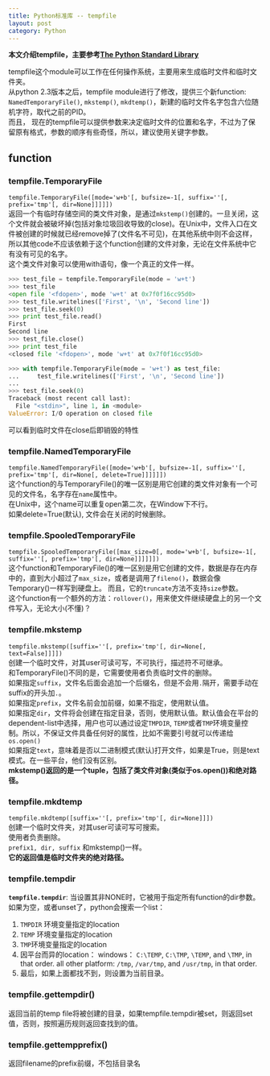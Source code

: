 ```yaml
---
title: Python标准库 -- tempfile
layout: post
category: Python
---
```


**本文介绍tempfile，主要参考[The Python Standard Library](https://docs.python.org/2/library/tempfile.html)**

tempfile这个module可以工作在任何操作系统，主要用来生成临时文件和临时文件夹。  
从python 2.3版本之后，tempfile module进行了修改，提供三个新function: `NamedTemporaryFile()`, `mkstemp()`, `mkdtemp()`，新建的临时文件名字包含六位随机字符，取代之前的PID。  
而且， 现在的tempfile可以提供参数来决定临时文件的位置和名字，不过为了保留原有格式，参数的顺序有些奇怪，所以，建议使用关键字参数。

## function

### tempfile.TemporaryFile
`tempfile.TemporaryFile([mode='w+b'[, bufsize=-1[, suffix=''[, prefix='tmp'[, dir=None]]]]])`  
返回一个有临时存储空间的类文件对象，是通过`mkstemp()`创建的。一旦关闭，这个文件就会被破坏掉(包括对象垃圾回收导致的close)。在Unix中，文件入口在文件被创建的时候就已经remove掉了(文件名不可见)，在其他系统中则不会这样，所以其他code不应该依赖于这个function创建的文件对象，无论在文件系统中它有没有可见的名字。  
这个类文件对象可以使用with语句，像一个真正的文件一样。
```python
>>> test_file = tempfile.TemporaryFile(mode = 'w+t')
>>> test_file
<open file '<fdopen>', mode 'w+t' at 0x7f0f16cc95d0>
>>> test_file.writelines(['First', '\n', 'Second line'])
>>> test_file.seek(0)
>>> print test_file.read()
First
Second line
>>> test_file.close()
>>> print test_file
<closed file '<fdopen>', mode 'w+t' at 0x7f0f16cc95d0>
```
```python
>>> with tempfile.TemporaryFile(mode = 'w+t') as test_file:
...     test_file.writelines(['First', '\n', 'Second line'])
... 
>>> test_file.seek(0)
Traceback (most recent call last):
  File "<stdin>", line 1, in <module>
ValueError: I/O operation on closed file
```
可以看到临时文件在close后即销毁的特性
### tempfile.NamedTemporaryFile
`tempfile.NamedTemporaryFile([mode='w+b'[, bufsize=-1[, suffix=''[, prefix='tmp'[, dir=None[, delete=True]]]]]])`  
这个function的与TemporaryFile()的唯一区别是用它创建的类文件对象有一个可见的文件名，名字存在`name`属性中。  
在Unix中，这个name可以重复open第二次，在Window下不行。  
如果delete=True(默认), 文件会在关闭的时候删除。  
### tempfile.SpooledTemporaryFile
`tempfile.SpooledTemporaryFile([max_size=0[, mode='w+b'[, bufsize=-1[, suffix=''[, prefix='tmp'[, dir=None]]]]]])`  
这个function和TemporaryFile()的唯一区别是用它创建的文件，数据是存在内存中的，直到大小超过了`max_size`，或者是调用了`fileno()`，数据会像Temporary()一样写到硬盘上。 而且，它的`truncate`方法不支持`size`参数。  
这个function有一个额外的方法：`rollover()`，用来使文件继续硬盘上的另一个文件写入，无论大小(不懂)？
### tempfile.mkstemp
`tempfile.mkstemp([suffix=''[, prefix='tmp'[, dir=None[, text=False]]]])`  
创建一个临时文件，对其user可读可写，不可执行，描述符不可继承。  
和TemporaryFile()不同的是，它需要使用者负责临时文件的删除。  
如果指定`suffix`，文件名后面会追加一个后缀名，但是不会用`.`隔开，需要手动在suffix的开头加`.`。  
如果指定`prefix`，文件名前会加前缀，如果不指定，使用默认值。  
如果指定`dir`，文件将会创建在指定目录，否则，使用默认值。默认值会在平台的dependent-list中选择，用户也可以通过设定`TMPDIR`, `TEMP`或者`TMP`环境变量控制。所以，不保证文件具备任何好的属性，比如不需要引号就可以传递给`os.open()`  
如果指定`text`，意味着是否以二进制模式(默认)打开文件，如果是True，则是text模式。在一些平台，他们没有区别。  
**mkstemp()返回的是一个tuple，包括了类文件对象(类似于os.open())和绝对路径。**  
### tempfile.mkdtemp
`tempfile.mkdtemp([suffix=''[, prefix='tmp'[, dir=None]]])`  
创建一个临时文件夹，对其user可读可写可搜索。  
使用者负责删除。  
`prefix1, dir, suffix` 和mkstemp()一样。  
**它的返回值是临时文件夹的绝对路径。**  
### tempfile.tempdir
**`tempfile.tempdir`**:
当设置其非NONE时，它被用于指定所有function的dir参数。  
如果为空，或者unset了，python会搜索一个list：
1. `TMPDIR` 环境变量指定的location 
2. `TEMP` 环境变量指定的location
3. `TMP`环境变量指定的location
4. 因平台而异的location：
  windows： 	`C:\TEMP`, `C:\TMP`, `\TEMP`, and `\TMP`, in that order.
  all other platform: `/tmp`, `/var/tmp`, and `/usr/tmp`, in that order.
5. 最后，如果上面都找不到，则设置为当前目录。

### tempfile.gettempdir()
返回当前的temp file将被创建的目录，如果tempfile.tempdir被set，则返回set值，否则，按照遍历规则返回查找到的值。

### tempfile.gettempprefix()
返回filename的prefix前缀，不包括目录名
